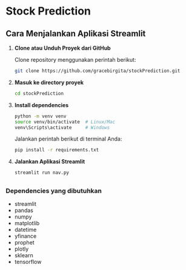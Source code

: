 # Stock Prediction
###

## Cara Menjalankan Aplikasi Streamlit

1. **Clone atau Unduh Proyek dari GitHub**

   Clone repository menggunakan perintah berikut:
    ```bash
    git clone https://github.com/gracebirgita/stockPrediction.git
    ```
 2. **Masuk ke directory proyek**
    ```bash
    cd stockPrediction
    ```
 3. **Install dependencies**
    ```bash
    python -m venv venv
    source venv/bin/activate  # Linux/Mac
    venv\Scripts\activate     # Windows
    ```

    Jalankan perintah berikut di terminal Anda:
    ```bash
    pip install -r requirements.txt
    ```
 4. **Jalankan Aplikasi Streamlit**

    ```bash
    streamlit run nav.py
    ```

##

### Dependencies yang dibutuhkan

*   streamlit
*   pandas
*   numpy
*   matplotlib
*   datetime
*   yfinance
*   prophet
*   plotly
*   sklearn
*   tensorflow
